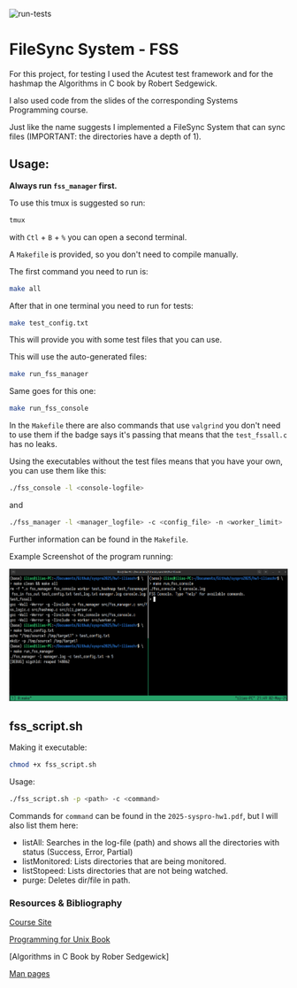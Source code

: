 ![run-tests](https://github.com/disyspro/hw1-iliaschr/actions/workflows/ci.yml/badge.svg)


# FileSync System - FSS

For this project, for testing I used the Acutest test framework and for the hashmap
the Algorithms in C book by Robert Sedgewick.

I also used code from the slides of the corresponding Systems Programming course.

Just like the name suggests I implemented a FileSync System that can sync files
(IMPORTANT: the directories have a depth of 1).

## Usage: 

**Always run `fss_manager` first.**

To use this tmux is suggested so run:

```bash
tmux
```
with `Ctl` + `B` + `%` you can open a second terminal.

A `Makefile` is provided, so you don't need to compile manually.

The first command you need to run is:

```bash
make all
```

After that in one terminal you need to run for tests:

```bash
make test_config.txt
```
This will provide you with some test files that you can use.

This will use the auto-generated files:

```bash
make run_fss_manager
```

Same goes for this one:

```bash
make run_fss_console
```

In the `Makefile` there are also commands that use `valgrind` you don't need to use them
if the badge says it's passing that means that the `test_fssall.c` has no leaks.

Using the executables without the test files means that you have your own, you can use them like this:

```bash
./fss_console -l <console-logfile>
```
and 

```bash
./fss_manager -l <manager_logfile> -c <config_file> -n <worker_limit>
```

Further information can be found in the `Makefile`.

Example Screenshot of the program running:

![Screenshot](img/ExampleScreenshot.png)

## fss_script.sh

Making it executable:

```bash
chmod +x fss_script.sh
```

Usage:

```bash
./fss_script.sh -p <path> -c <command>
```

Commands for `command` can be found in the `2025-syspro-hw1.pdf`, but I will also list them here:
- listAll: Searches in the log-file (path) and shows all the directories with status (Success, Error, Partial)
- listMonitored: Lists directories that are being monitored.
- listStopeed: Lists directories that are not being watched.
- purge: Deletes dir/file in path.

### Resources & Bibliography

[Course Site](https://cgi.di.uoa.gr/~mema/courses/k24/k24.html)

[Programming for Unix Book]()

[Algorithms in C Book by Rober Sedgewick]

[Man pages](https://linux.die.net)